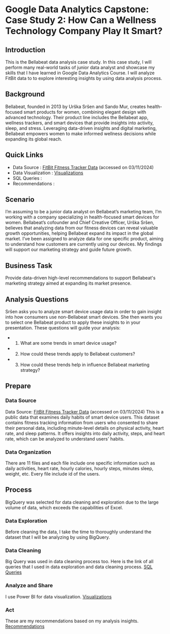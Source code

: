 # Google Data Analytics Capstone: Case Study 2: How Can a Wellness Technology Company Play It Smart?
## Introduction
This is the Bellabeat data analysis case study. In this case study, I will perform many real-world tasks of junior data analyst and showcase my skills that I have learned in Google Data Analytics Course. I will analyze FitBit data to to explore interesting insights by using data analysis process. 
## Background
Bellabeat, founded in 2013 by Urška Sršen and Sando Mur, creates health-focused smart products for women, combining elegant design with advanced technology. Their product line includes the Bellabeat app, wellness trackers, and smart devices that provide insights into activity, sleep, and stress. Leveraging data-driven insights and digital marketing, Bellabeat empowers women to make informed wellness decisions while expanding its global reach.
## Quick Links
- Data Source : [FitBit Fitness Tracker Data](https://www.kaggle.com/datasets/arashnic/fitbit) (accessed on 03/11/2024)
- Data Visualization : [Visualizations](Visualizations.md)
- SQL Queries : 
- Recommendations : 
## Scenario
I’m assuming to be a junior data analyst on Bellabeat’s marketing team, I’m working with a company specializing in health-focused smart devices for women. Bellabeat’s cofounder and Chief Creative Officer, Urška Sršen, believes that analyzing data from our fitness devices can reveal valuable growth opportunities, helping Bellabeat expand its impact in the global market. I’ve been assigned to analyze data for one specific product, aiming to understand how customers are currently using our devices. My findings will support our marketing strategy and guide future growth. 
## Business Task
Provide data-driven high-level recommendations to support Bellabeat's marketing strategy aimed at expanding its market presence.
## Analysis Questions
Sršen asks you to analyze smart device usage data in order to gain insight into how consumers use non-Bellabeat smart devices. She then wants you to select one Bellabeat product to apply these insights to in your presentation. These questions will guide your analysis: 
- 1. What are some trends in smart device usage? 
- 2. How could these trends apply to Bellabeat customers? 
- 3. How could these trends help in influence Bellabeat marketing strategy?
## Prepare
### Data Source
Data Source: [FitBit Fitness Tracker Data](https://www.kaggle.com/datasets/arashnic/fitbit) (accessed on 03/11/2024)
This is a public data that examines daily habits of smart device users. This dataset contains fitness tracking information from users who consented to share their personal data, including minute-level details on physical activity, heart rate, and sleep patterns. It offers insights into daily activity, steps, and heart rate, which can be analyzed to understand users' habits. 
### Data Organization
There are 11 files and each file include one specific information such as daily activities, heart rate, hourly calories, hourly steps, minutes sleep, weight, etc. Every file include id of the users. 
## Process
BigQuery was selected for data cleaning and exploration due to the large volume of data, which exceeds the capabilities of Excel. 
### Data Exploration
Before cleaning the data, I take the time to thoroughly understand the dataset that I will be analyzing by using BigQuery.
### Data Cleaning
Big Query was used in data cleaning process too. Here is the link of all queries that I used in data exploration and data cleaning process. [SQL Queries](...)
### Analyze and Share
I use Power BI for data visualization. [Visualizations](Visualizations.md)
### Act
These are my recommendations based on my analysis insights. [Recommendations](..)


